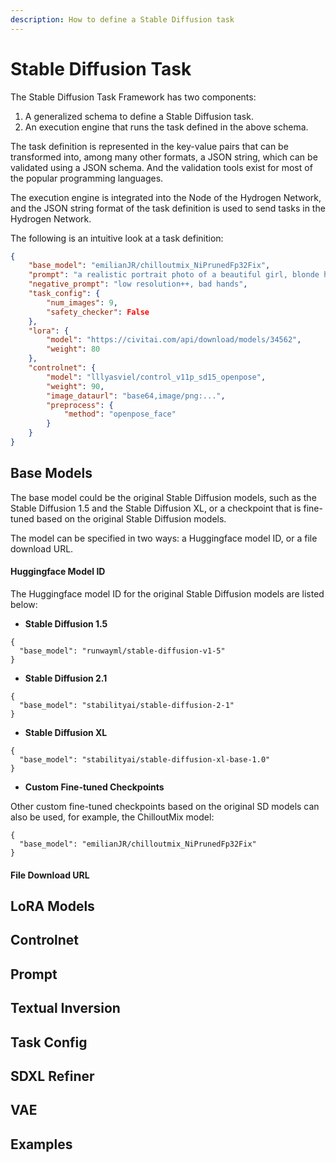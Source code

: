 ```yaml
---
description: How to define a Stable Diffusion task
---
```


# Stable Diffusion Task

The Stable Diffusion Task Framework has two components:

1. A generalized schema to define a Stable Diffusion task.
2. An execution engine that runs the task defined in the above schema.

The task definition is represented in the key-value pairs that can be transformed into, among many other formats, a JSON string, which can be validated using a JSON schema. And the validation tools exist for most of the popular programming languages.

The execution engine is integrated into the Node of the Hydrogen Network, and the JSON string format of the task definition is used to send tasks in the Hydrogen Network.

The following is an intuitive look at a task definition:

```json
{
    "base_model": "emilianJR/chilloutmix_NiPrunedFp32Fix",
    "prompt": "a realistic portrait photo of a beautiful girl, blonde hair+++, smiling, facing the viewer",
    "negative_prompt": "low resolution++, bad hands",
    "task_config": {
        "num_images": 9,
        "safety_checker": False
    },
    "lora": {
        "model": "https://civitai.com/api/download/models/34562",
        "weight": 80
    },
    "controlnet": {
        "model": "lllyasviel/control_v11p_sd15_openpose",
        "weight": 90,
        "image_dataurl": "base64,image/png:...",
        "preprocess": {
            "method": "openpose_face"
        }
    }
}
```

## Base Models

The base model could be the original Stable Diffusion models, such as the Stable Diffusion 1.5 and the Stable Diffusion XL, or a checkpoint that is fine-tuned based on the original Stable Diffusion models.

The model can be specified in two ways: a Huggingface model ID, or a file download URL.

#### Huggingface Model ID

The Huggingface model ID for the original Stable Diffusion models are listed below:

* **Stable Diffusion 1.5**

```
{
  "base_model": "runwayml/stable-diffusion-v1-5"
}
```

* **Stable Diffusion 2.1**

```
{
  "base_model": "stabilityai/stable-diffusion-2-1"
}
```

* **Stable Diffusion XL**

```
{
  "base_model": "stabilityai/stable-diffusion-xl-base-1.0"
}
```

* **Custom Fine-tuned Checkpoints**

Other custom fine-tuned checkpoints based on the original SD models can also be used, for example, the ChilloutMix model:

```
{
  "base_model": "emilianJR/chilloutmix_NiPrunedFp32Fix"
}
```

#### File Download URL



## LoRA Models

## Controlnet

## Prompt

## Textual Inversion

## Task Config

## SDXL Refiner

## VAE

## Examples



